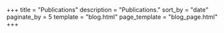 +++
title = "Publications"
description = "Publications."
sort_by = "date"
paginate_by = 5
template = "blog.html"
page_template = "blog_page.html"
+++
